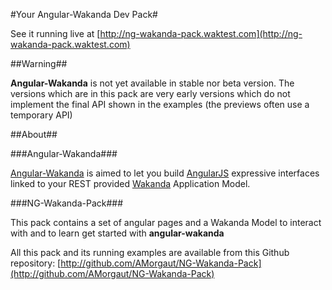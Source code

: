 #Your Angular-Wakanda Dev Pack#

See it running live at [http://ng-wakanda-pack.waktest.com](http://ng-wakanda-pack.waktest.com)

##Warning##

**Angular-Wakanda** is not yet available in stable nor beta version. The versions which are in this pack are very early versions which do not implement the final API shown in the examples (the previews often use a temporary API)

##About##

###Angular-Wakanda###

[Angular-Wakanda](http://wakanda.org/angularjs) is aimed to let you build [AngularJS](http://angularjs.com) expressive interfaces linked to your REST provided [Wakanda](http://wakanda.org) Application Model.

###NG-Wakanda-Pack###

This pack contains a set of angular pages and a Wakanda Model to interact with and to learn get started with **angular-wakanda**

All this pack and its running examples are available from this Github repository:
[http://github.com/AMorgaut/NG-Wakanda-Pack](http://github.com/AMorgaut/NG-Wakanda-Pack)
